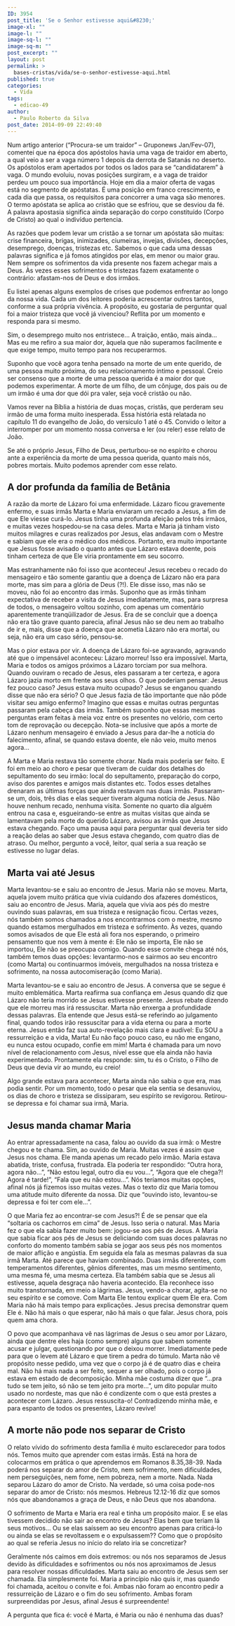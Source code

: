 ```yaml
---
ID: 3954
post_title: 'Se o Senhor estivesse aqui&#8230;'
image-xl: ""
image-l: ""
image-sq-l: ""
image-sq-m: ""
post_excerpt: ""
layout: post
permalink: >
  bases-cristas/vida/se-o-senhor-estivesse-aqui.html
published: true
categories:
  - Vida
tags:
  - edicao-49
author:
  - Paulo Roberto da Silva
post_date: 2014-09-09 22:49:40
---
```

Num artigo anterior (“Procura-se um traidor” – Gruponews Jan/Fev-07), comentei que na época dos apóstolos havia uma vaga de traidor em aberto, a qual veio a ser a vaga número 1 depois da derrota de Satanás no deserto. Os apóstolos eram apertados por todos os lados para se “candidatarem” à vaga. O mundo evoluiu, novas posições surgiram, e a vaga de traidor perdeu um pouco sua importância. Hoje em dia a maior oferta de vagas está no segmento de apóstatas. É uma posição em franco crescimento, e cada dia que passa, os requisitos para concorrer a uma vaga são menores. O termo apóstata se aplica ao cristão que se esfriou, que se desviou da fé. A palavra apostasia significa ainda separação do corpo constituído (Corpo de Cristo) ao qual o indivíduo pertencia.

As razões que podem levar um cristão a se tornar um apóstata são muitas: crise financeira, brigas, inimizades, ciumeiras, invejas, divisões, decepções, desemprego, doenças, tristezas etc. Sabemos o que cada uma dessas palavras significa e já fomos atingidos por elas, em menor ou maior grau. Nem sempre os sofrimentos da vida presente nos fazem achegar mais a Deus. Às vezes esses sofrimentos e tristezas fazem exatamente o contrário: afastam-nos de Deus e dos irmãos.

Eu listei apenas alguns exemplos de crises que podemos enfrentar ao longo da nossa vida. Cada um dos leitores poderia acrescentar outros tantos, conforme a sua própria vivência. A propósito, eu gostaria de perguntar qual foi a maior tristeza que você já vivenciou? Reflita por um momento e responda para si mesmo.

Sim, o desemprego muito nos entristece... A traição, então, mais ainda... Mas eu me refiro a sua maior dor, àquela que não superamos facilmente e que exige tempo, muito tempo para nos recuperarmos.

Suponho que você agora tenha pensado na morte de um ente querido, de uma pessoa muito próxima, do seu relacionamento íntimo e pessoal. Creio ser consenso que a morte de uma pessoa querida é a maior dor que podemos experimentar. A morte de um filho, de um cônjuge, dos pais ou de um irmão é uma dor que dói pra valer, seja você cristão ou não.

Vamos rever na Bíblia a história de duas moças, cristãs, que perderam seu irmão de uma forma muito inesperada. Essa história está relatada no capítulo 11 do evangelho de João, do versículo 1 até o 45. Convido o leitor a interromper por um momento nossa conversa e ler (ou reler) esse relato de João.

Se até o próprio Jesus, Filho de Deus, perturbou-se no espírito e chorou ante a experiência da morte de uma pessoa querida, quanto mais nós, pobres mortais. Muito podemos aprender com esse relato.
<h2>A dor profunda da família de Betânia</h2>
A razão da morte de Lázaro foi uma enfermidade. Lázaro ficou gravemente enfermo, e suas irmãs Marta e Maria enviaram um recado a Jesus, a fim de que Ele viesse curá-lo. Jesus tinha uma profunda afeição pelos três irmãos, e muitas vezes hospedou-se na casa deles. Marta e Maria já tinham visto muitos milagres e curas realizados por Jesus, elas andavam com o Mestre e sabiam que ele era o médico dos médicos. Portanto, era muito importante que Jesus fosse avisado o quanto antes que Lázaro estava doente, pois tinham certeza de que Ele viria prontamente em seu socorro.

Mas estranhamente não foi isso que aconteceu! Jesus recebeu o recado do mensageiro e tão somente garantiu que a doença de Lázaro não era para morte, mas sim para a glória de Deus (?!). Ele disse isso, mas não se moveu, não foi ao encontro das irmãs. Suponho que as irmãs tinham expectativa de receber a visita de Jesus imediatamente, mas, para surpresa de todos, o mensageiro voltou sozinho, com apenas um comentário aparentemente tranqüilizador de Jesus. Era de se concluir que a doença não era tão grave quanto parecia, afinal Jesus não se deu nem ao trabalho de ir e, mais, disse que a doença que acometia Lázaro não era mortal, ou seja, não era um caso sério, pensou-se.

Mas o pior estava por vir. A doença de Lázaro foi-se agravando, agravando até que o impensável aconteceu: Lázaro morreu! Isso era impossível. Marta, Maria e todos os amigos próximos a Lázaro torciam por sua melhora. Quando ouviram o recado de Jesus, eles passaram a ter certeza, e agora Lázaro jazia morto em frente aos seus olhos. O que poderiam pensar: Jesus fez pouco caso? Jesus estava muito ocupado? Jesus se enganou quando disse que não era sério? O que Jesus fazia de tão importante que não pôde visitar seu amigo enfermo? Imagino que essas e muitas outras perguntas passaram pela cabeça das irmãs. Também suponho que essas mesmas perguntas eram feitas à meia voz entre os presentes no velório, com certo tom de reprovação ou decepção. Nota-se inclusive que após a morte de Lázaro nenhum mensageiro é enviado a Jesus para dar-lhe a notícia do falecimento, afinal, se quando estava doente, ele não veio, muito menos agora...

A Marta e Maria restava tão somente chorar. Nada mais poderia ser feito. E foi em meio ao choro e pesar que tiveram de cuidar dos detalhes do sepultamento do seu irmão: local do sepultamento, preparação do corpo, aviso dos parentes e amigos mais distantes etc. Todos esses detalhes drenaram as últimas forças que ainda restavam nas duas irmãs. Passaram-se um, dois, três dias e elas sequer tiveram alguma notícia de Jesus. Não houve nenhum recado, nenhuma visita. Somente no quarto dia alguém entrou na casa e, esgueirando-se entre as muitas visitas que ainda se lamentavam pela morte do querido Lázaro, avisou as irmãs que Jesus estava chegando. Faço uma pausa aqui para perguntar qual deveria ter sido a reação delas ao saber que Jesus estava chegando, com quatro dias de atraso. Ou melhor, pergunto a você, leitor, qual seria a sua reação se estivesse no lugar delas.
<h2>Marta vai até Jesus</h2>
Marta levantou-se e saiu ao encontro de Jesus. Maria não se moveu. Marta, aquela jovem muito prática que vivia cuidando dos afazeres domésticos, saiu ao encontro de Jesus. Maria, aquela que vivia aos pés do mestre ouvindo suas palavras, em sua tristeza e resignação ficou. Certas vezes, nós também somos chamados a nos encontrarmos com o mestre, mesmo quando estamos mergulhados em tristeza e sofrimento. Às vezes, quando somos avisados de que Ele está ali fora nos esperando, o primeiro pensamento que nos vem à mente é: Ele não se importa, Ele não se importou, Ele não se preocupa comigo. Quando esse convite chega até nós, também temos duas opções: levantarmo-nos e sairmos ao seu encontro (como Marta) ou continuarmos imóveis, mergulhados na nossa tristeza e sofrimento, na nossa autocomiseração (como Maria).

Marta levantou-se e saiu ao encontro de Jesus. A conversa que se segue é muito emblemática. Marta reafirma sua confiança em Jesus quando diz que Lázaro não teria morrido se Jesus estivesse presente. Jesus rebate dizendo que ele morreu mas irá ressuscitar. Marta não enxerga a profundidade dessas palavras. Ela entende que Jesus está-se referindo ao julgamento final, quando todos irão ressuscitar para a vida eterna ou para a morte eterna. Jesus então faz sua auto-revelação mais clara e audível: Eu SOU a ressurreição e a vida, Marta! Eu não faço pouco caso, eu não me engano, eu nunca estou ocupado, confie em mim! Marta é chamada para um novo nível de relacionamento com Jesus, nível esse que ela ainda não havia experimentado. Prontamente ela responde: sim, tu és o Cristo, o Filho de Deus que devia vir ao mundo, eu creio!

Algo grande estava para acontecer, Marta ainda não sabia o que era, mas podia sentir. Por um momento, todo o pesar que ela sentia se desanuviou, os dias de choro e tristeza se dissiparam, seu espírito se revigorou. Retirou-se depressa e foi chamar sua irmã, Maria.
<h2>Jesus manda chamar Maria</h2>
Ao entrar apressadamente na casa, falou ao ouvido da sua irmã: o Mestre chegou e te chama. Sim, ao ouvido de Maria. Muitas vezes é assim que Jesus nos chama. Ele manda apenas um recado pelo irmão. Maria estava abatida, triste, confusa, frustrada. Ela poderia ter respondido: “Outra hora, agora não...”, “Não estou legal, outro dia eu vou...”, “Agora que ele chega?! Agora é tarde!”, “Fala que eu não estou...”. Nós teríamos muitas opções, afinal nós já fizemos isso muitas vezes. Mas o texto diz que Maria tomou uma atitude muito diferente da nossa. Diz que “ouvindo isto, levantou-se depressa e foi ter com ele...”.

O que Maria fez ao encontrar-se com Jesus?! É de se pensar que ela “soltaria os cachorros em cima” de Jesus. Isso seria o natural. Mas Maria fez o que ela sabia fazer muito bem: jogou-se aos pés de Jesus. A Maria que sabia ficar aos pés de Jesus se deliciando com suas doces palavras no conforto do momento também sabia se jogar aos seus pés nos momentos de maior aflição e angústia. Em seguida ela fala as mesmas palavras da sua irmã Marta. Até parece que haviam combinado. Duas irmãs diferentes, com temperamentos diferentes, gênios diferentes, mas um mesmo sentimento, uma mesma fé, uma mesma certeza. Ela também sabia que se Jesus ali estivesse, aquela desgraça não haveria acontecido. Ela reconhece isso muito transtornada, em meio a lágrimas. Jesus, vendo-a chorar, agita-se no seu espírito e se comove. Com Marta Ele tentou explicar quem Ele era. Com Maria não há mais tempo para explicações. Jesus precisa demonstrar quem Ele é. Não há mais o que esperar, não há mais o que falar. Jesus chora, pois quem ama chora.

O povo que acompanhava vê nas lágrimas de Jesus o seu amor por Lázaro, ainda que dentre eles haja (como sempre) alguns que sabem somente acusar e julgar, questionando por que o deixou morrer. Imediatamente pede para que o levem até Lázaro e que tirem a pedra do túmulo. Marta não vê propósito nesse pedido, uma vez que o corpo já é de quatro dias e cheira mal. Não há mais nada a ser feito, sequer a ser olhado, pois o corpo já estava em estado de decomposição. Minha mãe costuma dizer que “...pra tudo se tem jeito, só não se tem jeito pra morte...”, um dito popular muito usado no nordeste, mas que não é condizente com o que está prestes a acontecer com Lázaro. Jesus ressuscita-o! Contradizendo minha mãe, e para espanto de todos os presentes, Lázaro revive!
<h2>A morte não pode nos separar de Cristo</h2>
O relato vívido do sofrimento desta família é muito esclarecedor para todos nós. Temos muito que aprender com estas irmãs. Está na hora de colocarmos em prática o que aprendemos em Romanos 8.35,38-39. Nada poderá nos separar do amor de Cristo, nem sofrimento, nem dificuldades, nem perseguições, nem fome, nem pobreza, nem a morte. Nada. Nada separou Lázaro do amor de Cristo. Na verdade, só uma coisa pode-nos separar do amor de Cristo: nós mesmos. Hebreus 12.12-16 diz que somos nós que abandonamos a graça de Deus, e não Deus que nos abandona.

O sofrimento de Marta e Maria era real e tinha um propósito maior. E se elas tivessem decidido não sair ao encontro de Jesus? Elas bem que teriam lá seus motivos... Ou se elas saíssem ao seu encontro apenas para criticá-lo ou ainda se elas se revoltassem e o expulsassem?? Como que o propósito ao qual se referia Jesus no início do relato iria se concretizar?

Geralmente nós caímos em dois extremos: ou nós nos separamos de Jesus devido às dificuldades e sofrimentos ou nós nos aproximamos de Jesus para resolver nossas dificuldades. Marta saiu ao encontro de Jesus sem ser chamada. Ela simplesmente foi. Maria a princípio não quis ir, mas quando foi chamada, aceitou o convite e foi. Ambas não foram ao encontro pedir a ressurreição de Lázaro e o fim do seu sofrimento. Ambas foram surpreendidas por Jesus, afinal Jesus é surpreendente!

A pergunta que fica é: você é Marta, é Maria ou não é nenhuma das duas?